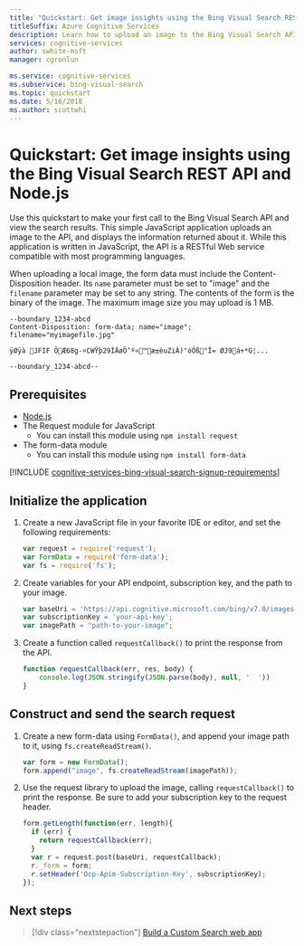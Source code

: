 ```yaml
---
title: "Quickstart: Get image insights using the Bing Visual Search REST API and Node.js"
titleSuffix: Azure Cognitive Services
description: Learn how to upload an image to the Bing Visual Search API and get insights about it.
services: cognitive-services
author: swhite-msft
manager: cgronlun

ms.service: cognitive-services
ms.subservice: bing-visual-search
ms.topic: quickstart
ms.date: 5/16/2018
ms.author: scottwhi
---
```


# Quickstart: Get image insights using the Bing Visual Search REST API and Node.js

Use this quickstart to make your first call to the Bing Visual Search API and view the search results. This simple JavaScript application uploads an image to the API, and displays the information returned about it. While this application is written in JavaScript, the API is a RESTful Web service compatible with most programming languages.

When uploading a local image, the form data must include the Content-Disposition header. Its `name` parameter must be set to "image" and the `filename` parameter may be set to any string. The contents of the form is the binary of the image. The maximum image size you may upload is 1 MB.

```
--boundary_1234-abcd
Content-Disposition: form-data; name="image"; filename="myimagefile.jpg"

ÿØÿà JFIF ÖÆ68g-¤CWŸþ29ÌÄøÖ‘º«™æ±èuZiÀ)"óÓß°Î= ØJ9á+*G¦...

--boundary_1234-abcd--
```

## Prerequisites

* [Node.js](https://nodejs.org/en/download/)
* The Request module for JavaScript
    * You can install this module using `npm install request`
* The form-data module
    * You can install this module using `npm install form-data`


[!INCLUDE [cognitive-services-bing-visual-search-signup-requirements](../../../../includes/cognitive-services-bing-image-search-signup-requirements.md)]


## Initialize the application

1. Create a new JavaScript file in your favorite IDE or editor, and set the following requirements:

    ```javascript
    var request = require('request');
    var FormData = require('form-data');
    var fs = require('fs');
    ```

2. Create variables for your API endpoint, subscription key, and the path to your image.

    ```javascript
    var baseUri = 'https://api.cognitive.microsoft.com/bing/v7.0/images/visualsearch';
    var subscriptionKey = 'your-api-key';
    var imagePath = "path-to-your-image";
    ```

3. Create a function called `requestCallback()` to print the response from the API.

    ```javascript
    function requestCallback(err, res, body) {
        console.log(JSON.stringify(JSON.parse(body), null, '  '))
    }
    ```

## Construct and send the search request

1. Create a new form-data using `FormData()`, and append your image path to it, using `fs.createReadStream()`.
    
    ```javascript
    var form = new FormData();
    form.append("image", fs.createReadStream(imagePath));
    ```

2. Use the request library to upload the image, calling `requestCallback()` to print the response. Be sure to add your subscription key to the request header. 

    ```javascript
    form.getLength(function(err, length){
      if (err) {
        return requestCallback(err);
      }
      var r = request.post(baseUri, requestCallback);
      r._form = form; 
      r.setHeader('Ocp-Apim-Subscription-Key', subscriptionKey);
    });
    ```

## Next steps

> [!div class="nextstepaction"]
> [Build a Custom Search web app](../tutorial-bing-visual-search-single-page-app.md)

